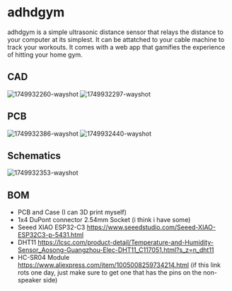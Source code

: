 # adhdgym
adhdgym is a simple ultrasonic distance sensor that relays the distance to your computer at its simplest. It can be attatched to your cable machine to track your workouts. It comes with a web app that gamifies the experience of hitting your home gym.

## CAD
![1749932260-wayshot](https://github.com/user-attachments/assets/630634f9-afcb-4a84-84b6-27ab02c695c7)
![1749932297-wayshot](https://github.com/user-attachments/assets/695c7161-06c8-4f6f-ae5d-96609a9ab220)

## PCB
![1749932386-wayshot](https://github.com/user-attachments/assets/9ad6d7ad-e1b7-44b7-8af3-da1b199b309b)
![1749932440-wayshot](https://github.com/user-attachments/assets/ae14fa92-6ed6-4196-be64-8d1e24bdac1c)

## Schematics
![1749932353-wayshot](https://github.com/user-attachments/assets/394b0ce6-2377-497d-9def-252806eade68)

## BOM
 - PCB and Case (I can 3D print myself)
 - 1x4 DuPont connector 2.54mm Socket (i think i have some)
 - Seeed XIAO ESP32-C3 https://www.seeedstudio.com/Seeed-XIAO-ESP32C3-p-5431.html
 - DHT11 https://lcsc.com/product-detail/Temperature-and-Humidity-Sensor_Aosong-Guangzhou-Elec-DHT11_C117051.html?s_z=n_dht11
 - HC-SR04 Module https://www.aliexpress.com/item/1005008259734214.html (if this link rots one day, just make sure to get one that has the pins on the non-speaker side)
